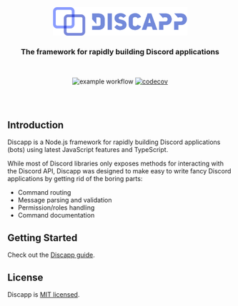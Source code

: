 <p align="center">
  <img src=".github/logo.svg" width="300" alt="Discapp logo">
</p>

<h3 align="center">
  The framework for rapidly building Discord applications
</h3>
<br/>
<div align="center">

![example workflow](https://github.com/discappjs/discapp/actions/workflows/main.yml/badge.svg)
[![codecov](https://codecov.io/gh/discappjs/discapp/branch/main/graph/badge.svg?token=OELAvP55EX)](https://codecov.io/gh/discappjs/discapp)

</div>

<br/><br/>

## Introduction

Discapp is a Node.js framework for rapidly building Discord applications (bots) using latest JavaScript features and TypeScript.

While most of Discord libraries only exposes methods for interacting with the Discord API, Discapp was designed to make easy to write fancy Discord applications by getting rid of the boring parts:

- Command routing
- Message parsing and validation
- Permission/roles handling
- Command documentation

## Getting Started

Check out the [Discapp guide](https://discapp.vercel.app/).

## License

Discapp is [MIT licensed](https://github.com/Discappjs/discapp/blob/main/LICENSE).
